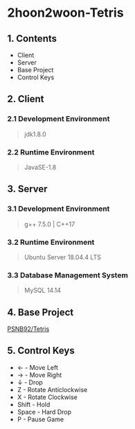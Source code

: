# 2hoon2woon-Tetris
  

## 1. Contents
* Client
* Server
* Base Project
* Control Keys

  
## 2. Client
### 2.1 Development Environment
> jdk1.8.0
### 2.2 Runtime Environment
> JavaSE-1.8

  
## 3. Server
### 3.1 Development Environment
> g++ 7.5.0 | C++17
### 3.2 Runtime Environment
> Ubuntu Server 18.04.4 LTS
### 3.3 Database Management System
> MySQL 14.14
  
## 4. Base Project
[PSNB92/Tetris](https://github.com/PSNB92/Tetris)

## 5. Control Keys
* ← - Move Left
* → - Move Right
* ↓ - Drop
* Z - Rotate Anticlockwise
* X - Rotate Clockwise
* Shift - Hold
* Space - Hard Drop
* P - Pause Game
